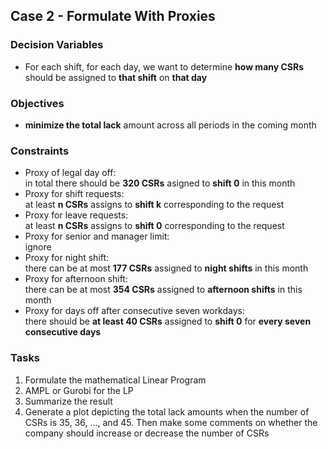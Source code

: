 ## Case 2 - Formulate With Proxies

### Decision Variables
* For each shift, for each day, we want to determine **how many CSRs** should be assigned to **that shift** on **that day**

### Objectives 
* **minimize the total lack** amount across all periods in the coming month

### Constraints
* Proxy of legal day off:  
  in total there should be **320 CSRs** asigned to **shift 0** in this month
* Proxy for shift requests:  
  at least **n CSRs** assigns to **shift k** corresponding to the request
* Proxy for leave requests:  
  at least **n CSRs** assigns to **shift 0** corresponding to the request
* Proxy for senior and manager limit:  
  ignore
* Proxy for night shift:  
  there can be at most **177 CSRs** assigned to **night shifts** in this month
* Proxy for afternoon shift:  
  there can be at most **354 CSRs** assigned to **afternoon shifts** in this month
* Proxy for days off after consecutive seven workdays:  
  there should be **at least 40 CSRs** assigned to **shift 0** for **every seven consecutive days**
  
### Tasks
1. Formulate the mathematical Linear Program
2. AMPL or Gurobi for the LP
3. Summarize the result
4. Generate a plot depicting the total lack amounts when the number of CSRs is 35, 36, …, and 45. Then make some comments on whether the company should increase or decrease the number of CSRs
